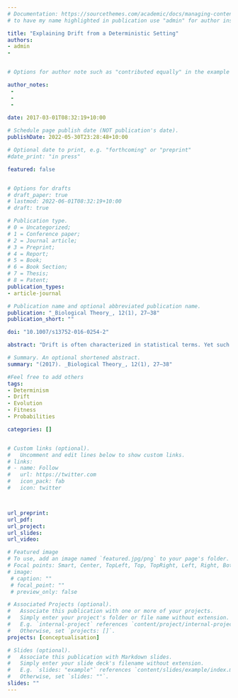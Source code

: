 ```yaml
---
# Documentation: https://sourcethemes.com/academic/docs/managing-content/
# to have my name highlighted in publication use "admin" for author instead of Pierrick Bourrat

title: "Explaining Drift from a Deterministic Setting"
authors:
- admin
- 


# Options for author note such as "contributed equally" in the example below, assuming they are three authors, the third author is corresponding author.

author_notes:
 - 
 - 
 - 
 
date: 2017-03-01T08:32:19+10:00

# Schedule page publish date (NOT publication's date).
publishDate: 2022-05-30T23:28:48+10:00

# Optional date to print, e.g. "forthcoming" or "preprint"
#date_print: "in press"

featured: false


# Options for drafts
# draft_paper: true
# lastmod: 2022-06-01T08:32:19+10:00
# draft: true

# Publication type.
# 0 = Uncategorized;
# 1 = Conference paper;
# 2 = Journal article;
# 3 = Preprint;
# 4 = Report;
# 5 = Book;
# 6 = Book Section;
# 7 = Thesis;
# 8 = Patent;
publication_types:
- article-journal

# Publication name and optional abbreviated publication name.
publication: "_Biological Theory_, 12(1), 27–38"
publication_short: ""

doi: "10.1007/s13752-016-0254-2"

abstract: "Drift is often characterized in statistical terms. Yet such a purely statistical characterization is ambiguous for it can accept multiple physical interpretations. Because of this ambiguity it is important to distinguish what sorts of processes can lead to this statistical phenomenon. After presenting a physical interpretation of drift originating from the most popular interpretation of fitness, namely the propensity interpretation, I propose a different one starting from an analysis of the concept of drift made by Godfrey-Smith. Further on, I show how my interpretation relates to previous attempts to make sense of the notion of expected value in deterministic setups. The upshot of my analysis is a physical conception of drift that is compatible with both a deterministic and indeterministic world."

# Summary. An optional shortened abstract.
summary: "(2017). _Biological Theory_, 12(1), 27–38"

#Feel free to add others
tags:
- Determinism
- Drift
- Evolution
- Fitness
- Probabilities

categories: []


# Custom links (optional).
#   Uncomment and edit lines below to show custom links.
# links:
# - name: Follow
#   url: https://twitter.com
#   icon_pack: fab
#   icon: twitter



url_preprint:
url_pdf:
url_project:
url_slides:
url_video:

# Featured image
# To use, add an image named `featured.jpg/png` to your page's folder. 
# Focal points: Smart, Center, TopLeft, Top, TopRight, Left, Right, BottomLeft, Bottom, BottomRight.
# image:
 # caption: ""
 # focal_point: ""
 # preview_only: false

# Associated Projects (optional).
#   Associate this publication with one or more of your projects.
#   Simply enter your project's folder or file name without extension.
#   E.g. `internal-project` references `content/project/internal-project/index.md`.
#   Otherwise, set `projects: []`.
projects: [conceptualisation]

# Slides (optional).
#   Associate this publication with Markdown slides.
#   Simply enter your slide deck's filename without extension.
#   E.g. `slides: "example"` references `content/slides/example/index.md`.
#   Otherwise, set `slides: ""`.
slides: ""
---
```


